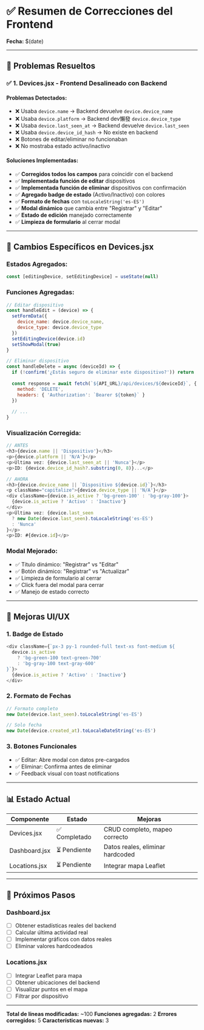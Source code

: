 # ✅ Resumen de Correcciones del Frontend

**Fecha:** $(date)

---

## 🎯 Problemas Resueltos

### ✅ 1. Devices.jsx - Frontend Desalineado con Backend

#### Problemas Detectados:
- ❌ Usaba `device.name` → Backend devuelve `device.device_name`
- ❌ Usaba `device.platform` → Backend dev懶發 `device.device_type`
- ❌ Usaba `device.last_seen_at` → Backend devuelve `device.last_seen`
- ❌ Usaba `device.device_id_hash` → No existe en backend
- ❌ Botones de editar/eliminar no funcionaban
- ❌ No mostraba estado activo/inactivo

#### Soluciones Implementadas:
- ✅ **Corregidos todos los campos** para coincidir con el backend
- ✅ **Implementada función de editar** dispositivos
- ✅ **Implementada función de eliminar** dispositivos con confirmación
- ✅ **Agregado badge de estado** (Activo/Inactivo) con colores
- ✅ **Formato de fechas** con `toLocaleString('es-ES')`
- ✅ **Modal dinámico** que cambia entre "Registrar" y "Editar"
- ✅ **Estado de edición** manejado correctamente
- ✅ **Limpieza de formulario** al cerrar modal

---

## 📝 Cambios Específicos en Devices.jsx

### Estados Agregados:
```javascript
const [editingDevice, setEditingDevice] = useState(null)
```

### Funciones Agregadas:
```javascript
// Editar dispositivo
const handleEdit = (device) => {
  setFormData({
    device_name: device.device_name,
    device_type: device.device_type
  })
  setEditingDevice(device.id)
  setShowModal(true)
}

// Eliminar dispositivo
const handleDelete = async (deviceId) => {
  if (!confirm('¿Estás seguro de eliminar este dispositivo?')) return
  
  const response = await fetch(`${API_URL}/api/devices/${deviceId}`, {
    method: 'DELETE',
    headers: { 'Authorization': `Bearer ${token}` }
  })
  
  // ...
}
```

### Visualización Corregida:
```javascript
// ANTES
<h3>{device.name || 'Dispositivo'}</h3>
<p>{device.platform || 'N/A'}</p>
<p>Última vez: {device.last_seen_at || 'Nunca'}</p>
<p>ID: {device.device_id_hash?.substring(0, 8)}...</p>

// AHORA
<h3>{device.device_name || `Dispositivo ${device.id}`}</h3>
<p className="capitalize">{device.device_type || 'N/A'}</p>
<div className={device.is_active ? 'bg-green-100' : 'bg-gray-100'}>
  {device.is_active ? 'Activo' : 'Inactivo'}
</div>
<p>Última vez: {device.last_seen 
  ? new Date(device.last_seen).toLocaleString('es-ES')
  : 'Nunca'
}</p>
<p>ID: #{device.id}</p>
```

### Modal Mejorado:
- ✅ Título dinámico: "Registrar" vs "Editar"
- ✅ Botón dinámico: "Registrar" vs "Actualizar"
- ✅ Limpieza de formulario al cerrar
- ✅ Click fuera del modal para cerrar
- ✅ Manejo de estado correcto

---

## 🎨 Mejoras UI/UX

### 1. **Badge de Estado**
```javascript
<div className={`px-3 py-1 rounded-full text-xs font-medium ${
  device.is_active 
    ? 'bg-green-100 text-green-700' 
    : 'bg-gray-100 text-gray-600'
}`}>
  {device.is_active ? 'Activo' : 'Inactivo'}
</div>
```

### 2. **Formato de Fechas**
```javascript
// Formato completo
new Date(device.last_seen).toLocaleString('es-ES')

// Solo fecha
new Date(device.created_at).toLocaleDateString('es-ES')
```

### 3. **Botones Funcionales**
- ✅ Editar: Abre modal con datos pre-cargados
- ✅ Eliminar: Confirma antes de eliminar
- ✅ Feedback visual con toast notifications

---

## 📊 Estado Actual

| Componente | Estado | Mejoras |
|------------|--------|---------|
| Devices.jsx | ✅ Completado | CRUD completo, mapeo correcto |
| Dashboard.jsx | ⏳ Pendiente | Datos reales, eliminar hardcoded |
| Locations.jsx | ⏳ Pendiente | Integrar mapa Leaflet |

---

## 🚀 Próximos Pasos

### Dashboard.jsx
- [ ] Obtener estadísticas reales del backend
- [ ] Calcular última actividad real
- [ ] Implementar gráficos con datos reales
- [ ] Eliminar valores hardcodeados

### Locations.jsx
- [ ] Integrar Leaflet para mapa
- [ ] Obtener ubicaciones del backend
- [ ] Visualizar puntos en el mapa
- [ ] Filtrar por dispositivo

---

**Total de líneas modificadas:** ~100
**Funciones agregadas:** 2
**Errores corregidos:** 5
**Características nuevas:** 3

